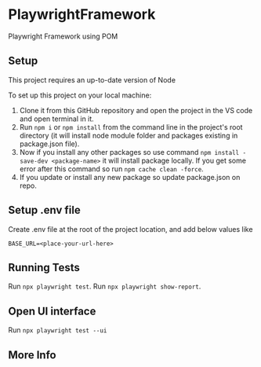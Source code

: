 # PlaywrightFramework
Playwright Framework using POM

## Setup
This project requires an up-to-date version of Node

To set up this project on your local machine:
1. Clone it from this GitHub repository and open the project in the VS code and open terminal in it.
2. Run `npm i` or `npm install` from the command line in the project's root directory (it will install node module folder and packages existing in package.json file).
3. Now if you install any other packages so use command `npm install -save-dev <package-name>` it will install package locally. If you get some error after this command so run `npm cache clean -force`.
4. If you update or install any new package so update package.json on repo.

## Setup .env file

Create .env file at the root of the project location, and add below values like
```
BASE_URL=<place-your-url-here>

```

## Running Tests

Run `npx playwright test`.
Run `npx playwright show-report`.

## Open UI interface
Run `npx playwright test --ui`

## More Info